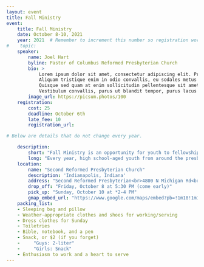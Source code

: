 ```yaml
---
layout: event
title: Fall Ministry
event:
    title: Fall Ministry
    date: October 8-10, 2021
    year: 2021  # Remember to increment this number so registration works.
#    topic: 
    speaker:
        name: Joel Hart
        byline: Pastor of Columbus Reformed Presbyterian Church
        bio: >
            Lorem ipsum dolor sit amet, consectetur adipiscing elit. Proin gravida faucibus augue quis tempor. 
            Aliquam tristique enim in odio convallis, eu sodales metus elementum. Mauris vehicula nisi non magna vehicula, gravida egestas turpis volutpat. 
            Quisque sed quam at enim sollicitudin pellentesque sit amet eget erat. Maecenas eu interdum turpis. 
            Vestibulum convallis, purus ut blandit tempor, purus lacus bibendum arcu, in hendrerit velit sem sed est. Ut vel leo quis sem vulputate maximus. Nam eget velit ac mi pretium vulputate. Fusce justo est, fermentum vitae orci sed, lacinia finibus massa. Suspendisse sagittis ipsum et pulvinar mollis. Aenean ac enim ut lacus consectetur bibendum vel non lectus. Mauris gravida pellentesque felis nec hendrerit. Nam id arcu vestibulum, lacinia massa in, feugiat nunc.
        image_url: https://picsum.photos/100
    registration:
        cost: 25
        deadline: October 6th
        late_fee: 10
        registration_url: 

# Below are details that do not change every year.

    description:
        short: "Fall Ministry is an opportunity for youth to fellowship with others and serve the church in exciting, practical ways."
        long: "Every year, high school-aged youth from around the presbytery are invited to the Fall Ministry Project–an event where the youth are able to serve the presbytery’s churches by helping with many different projects. The event begins on a Friday evening with a message from a guest speaker. Later on in the night, the youth are divided into various teams to be sent off to different churches throughout the presbytery. The following day, these teams will travel out to these congregations and aid them in various service projects, in addition to participating in any fun activities that the church may have planned. The youth then have an opportunity to worship with that congregation on Sunday morning before returning back to Second Reformed Presbyterian Church for pickup Sunday afternoon. We hope to see you there!"
    location: 
        name: "Second Reformed Presbyterian Church"
        description: 'Indianapolis, Indiana'
        address: "Second Reformed Presbyterian<br>4800 N Michigan Rd<br>Indianapolis, IN 46228"
        drop_off: "Friday, October 8 at 5:30 PM (come early)"
        pick_up: "Sunday, October 10 at *2-4 PM"
        gmap_embed_url: "https://www.google.com/maps/embed?pb=!1m18!1m12!1m3!1d3063.376380202837!2d-86.1932151841798!3d39.84339757943583!2m3!1f0!2f0!3f0!3m2!1i1024!2i768!4f13.1!3m3!1m2!1s0x886b541bdd14cb67%3A0xaeb85c363c38e23f!2sSecond%20Reformed%20Presbyterian!5e0!3m2!1sen!2sus!4v1639894147585!5m2!1sen!2sus"
    packing_list:
    - Sleeping bag and pillow
    - Weather-appropriate clothes and shoes for working/serving
    - Dress clothes for Sunday
    - Toiletries
    - Bible, notebook, and a pen
    - Snack, or $2 (if you forget)
    -     "Guys: 2-liter"
    -     "Girls: Snack"
    - Enthusiasm to work and a heart to serve
---
```

